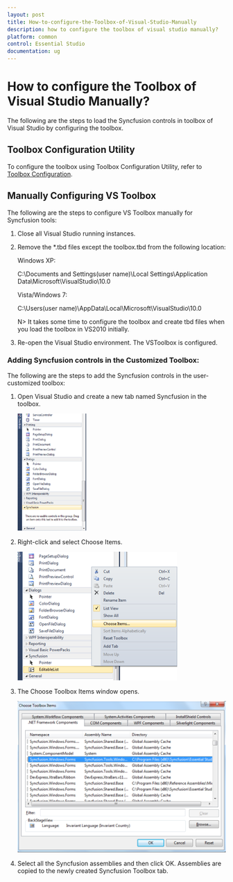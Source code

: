 ```yaml
---
layout: post
title: How-to-configure-the-Toolbox-of-Visual-Studio-Manually
description: how to configure the toolbox of visual studio manually?
platform: common
control: Essential Studio
documentation: ug
---
```


# How to configure the Toolbox of Visual Studio Manually?

The following are the steps to load the Syncfusion controls in toolbox of Visual Studio by configuring the toolbox.

## Toolbox Configuration Utility

To configure the toolbox using Toolbox Configuration Utility, refer to [Toolbox Configuration](/common/essential-studio/utilities#toolbox-configuration).

## Manually Configuring VS Toolbox

The following are the steps to configure VS Toolbox manually for Syncfusion tools:

1. Close all Visual Studio running instances.
2. Remove the *.tbd files except the toolbox.tbd from the following location:

   Windows XP: 

   C:\Documents and Settings\(user name)\Local Settings\Application Data\Microsoft\VisualStudio\10.0

   Vista/Windows 7:

   C:\Users\(user name)\AppData\Local\Microsoft\VisualStudio\10.0

    N> It takes some time to configure the toolbox and create tbd files when you load the toolbox in VS2010 initially.

3. Re-open the Visual Studio environment. The VSToolbox is configured.

### Adding Syncfusion controls in the Customized Toolbox:

The following are the steps to add the Syncfusion controls in the user-customized toolbox:

1. Open Visual Studio and create a new tab named Syncfusion in the toolbox.

   ![](Manually-Configuring-VS-Toolbox_images/Manually-Configuring-VS-Toolbox_img2.png)

2. Right-click and select Choose Items.

   ![](Manually-Configuring-VS-Toolbox_images/Manually-Configuring-VS-Toolbox_img3.png)

3. The Choose Toolbox Items window opens.

   ![](Manually-Configuring-VS-Toolbox_images/Manually-Configuring-VS-Toolbox_img4.png)

4. Select all the Syncfusion assemblies and then click OK. Assemblies are copied to the newly created Syncfusion Toolbox tab. 
